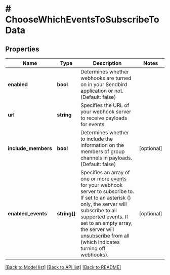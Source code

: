 # # ChooseWhichEventsToSubscribeToData

## Properties

Name | Type | Description | Notes
------------ | ------------- | ------------- | -------------
**enabled** | **bool** | Determines whether webhooks are turned on in your Sendbird application or not. (Default: false) |
**url** | **string** | Specifies the URL of your webhook server to receive payloads for events. |
**include_members** | **bool** | Determines whether to include the information on the members of group channels in payloads. (Default: false) | [optional]
**enabled_events** | **string[]** | Specifies an array of one or more [events](#2-webhook-events) for your webhook server to subscribe to. If set to an asterisk () only, the server will subscribe to all supported events. If set to an empty array, the server will unsubscribe from all (which indicates turning off webhooks). | [optional]

[[Back to Model list]](../../README.md#models) [[Back to API list]](../../README.md#endpoints) [[Back to README]](../../README.md)
